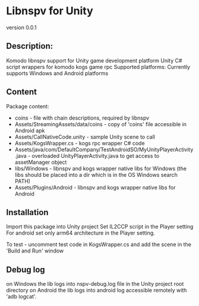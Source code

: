 # Libnspv for Unity
version 0.0.1

## Description:
Komodo libnspv support for Unity game development platform
Unity C# script wrappers for komodo kogs game rpc
Supported platforms: Currently supports Windows and Android platforms

## Content
Package content:
* coins - file with chain descriptions, required by libnspv
* Assets/StreamingAssets/data/coins - copy of 'coins' file accessible in Android apk
* Assets/CallNativeCode.unity - sample Unity scene to call 
* Assets/KogsWrapper.cs - kogs rpc wrapper C# code
* Assets/java/com/DefaultCompany/TestAndroidSO/MyUnityPlayerActivity.java - overloaded UnityPlayerActivity.java to get access to assetManager object
* libs/Windows - libnspv and kogs wrapper native libs for Windows (the libs should be placed into a dir which is in the OS Windows search PATH)
* Assets/Plugins/Android - libnspv and kogs wrapper native libs for Android

## Installation
Import this package into Unity project
Set IL2CCP script in the Player setting
For android set only arm64 architecture in the Player setting.

To test - uncomment test code in KogsWrapper.cs and add the scene in the 'Build and Run' window

## Debug log
on Windows the lib logs into nspv-debug.log file in the Unity project root directory
on Android the lib logs into android log accessible remotely with 'adb logcat'.
